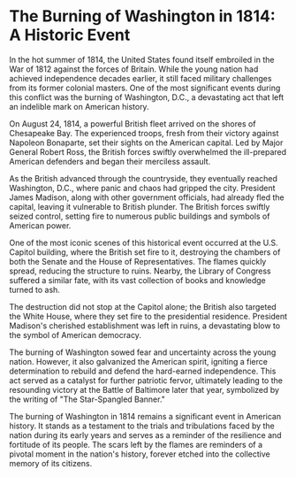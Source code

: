 # **The Burning of Washington in 1814: A Historic Event**

In the hot summer of 1814, the United States found itself embroiled in the War of 1812 against the forces of Britain. While the young nation had achieved independence decades earlier, it still faced military challenges from its former colonial masters. One of the most significant events during this conflict was the burning of Washington, D.C., a devastating act that left an indelible mark on American history.

On August 24, 1814, a powerful British fleet arrived on the shores of Chesapeake Bay. The experienced troops, fresh from their victory against Napoleon Bonaparte, set their sights on the American capital. Led by Major General Robert Ross, the British forces swiftly overwhelmed the ill-prepared American defenders and began their merciless assault.

As the British advanced through the countryside, they eventually reached Washington, D.C., where panic and chaos had gripped the city. President James Madison, along with other government officials, had already fled the capital, leaving it vulnerable to British plunder. The British forces swiftly seized control, setting fire to numerous public buildings and symbols of American power.

One of the most iconic scenes of this historical event occurred at the U.S. Capitol building, where the British set fire to it, destroying the chambers of both the Senate and the House of Representatives. The flames quickly spread, reducing the structure to ruins. Nearby, the Library of Congress suffered a similar fate, with its vast collection of books and knowledge turned to ash.

The destruction did not stop at the Capitol alone; the British also targeted the White House, where they set fire to the presidential residence. President Madison's cherished establishment was left in ruins, a devastating blow to the symbol of American democracy.

The burning of Washington sowed fear and uncertainty across the young nation. However, it also galvanized the American spirit, igniting a fierce determination to rebuild and defend the hard-earned independence. This act served as a catalyst for further patriotic fervor, ultimately leading to the resounding victory at the Battle of Baltimore later that year, symbolized by the writing of "The Star-Spangled Banner."

The burning of Washington in 1814 remains a significant event in American history. It stands as a testament to the trials and tribulations faced by the nation during its early years and serves as a reminder of the resilience and fortitude of its people. The scars left by the flames are reminders of a pivotal moment in the nation's history, forever etched into the collective memory of its citizens.